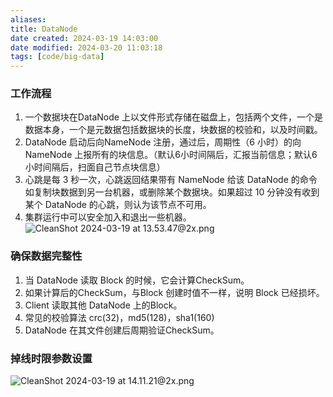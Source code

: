 ```yaml
---
aliases: 
title: DataNode
date created: 2024-03-19 14:03:00
date modified: 2024-03-20 11:03:18
tags: [code/big-data]
---
```

### 工作流程
1. 一个数据块在DataNode 上以文件形式存储在磁盘上，包括两个文件，一个是数据本身，一个是元数据包括数据块的长度，块数据的校验和，以及时间戳。
2. DataNode 启动后向NameNode 注册，通过后，周期性（6 小时）的向NameNode 上报所有的块信息。（默认6小时间隔后，汇报当前信息；默认6小时间隔后，扫面自己节点块信息）
3. 心跳是每 3 秒一次，心跳返回结果带有 NameNode 给该 DataNode 的命令如复制块数据到另一台机器，或删除某个数据块。如果超过 10 分钟没有收到某个 DataNode 的心跳，则认为该节点不可用。
4. 集群运行中可以安全加入和退出一些机器。
![CleanShot 2024-03-19 at 13.53.47@2x.png](https://typora-tes.oss-cn-shanghai.aliyuncs.com/picgo/CleanShot%202024-03-19%20at%2013.53.47%402x.png)

### 确保数据完整性
1. 当 DataNode 读取 Block 的时候，它会计算CheckSum。
2. 如果计算后的CheckSum，与Block 创建时值不一样，说明 Block 已经损坏。
3. Client 读取其他 DataNode 上的Block。
4. 常见的校验算法 crc(32)，md5(128)，sha1(160)
5. DataNode 在其文件创建后周期验证CheckSum。

### 掉线时限参数设置
![CleanShot 2024-03-19 at 14.11.21@2x.png](https://typora-tes.oss-cn-shanghai.aliyuncs.com/picgo/CleanShot%202024-03-19%20at%2014.11.21%402x.png)
